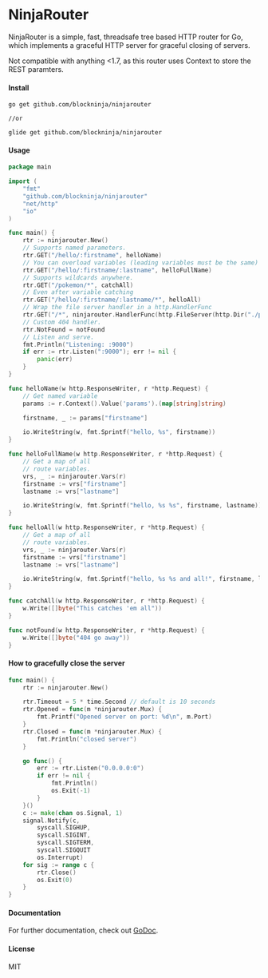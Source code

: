 # NinjaRouter

NinjaRouter is a simple, fast, threadsafe tree based HTTP router for Go, which implements a graceful HTTP server for graceful closing of servers.

Not compatible with anything <1.7, as this router uses Context to store the REST paramters.

#### Install

    go get github.com/blockninja/ninjarouter

    //or

    glide get github.com/blockninja/ninjarouter

#### Usage

```go
package main

import (
    "fmt"
    "github.com/blockninja/ninjarouter"
    "net/http"
    "io"
)

func main() {
    rtr := ninjarouter.New()
    // Supports named parameters.
    rtr.GET("/hello/:firstname", helloName)
    // You can overload variables (leading variables must be the same)
    rtr.GET("/hello/:firstname/:lastname", helloFullName)
    // Supports wildcards anywhere.
    rtr.GET("/pokemon/*", catchAll)
    // Even after variable catching
    rtr.GET("/hello/:firstname/:lastname/*", helloAll)
    // Wrap the file server handler in a http.HandlerFunc
    rtr.GET("/*", ninjarouter.HandlerFunc(http.FileServer(http.Dir("./public/"))))
    // Custom 404 handler.
    rtr.NotFound = notFound
    // Listen and serve.
    fmt.Println("Listening: :9000")
    if err := rtr.Listen(":9000"); err != nil {
        panic(err)
    }
}

func helloName(w http.ResponseWriter, r *http.Request) {
    // Get named variable
    params := r.Context().Value('params').(map[string]string)

    firstname, _ := params["firstname"]

    io.WriteString(w, fmt.Sprintf("hello, %s", firstname))
}

func helloFullName(w http.ResponseWriter, r *http.Request) {
    // Get a map of all
    // route variables.
    vrs, _ := ninjarouter.Vars(r)
    firstname := vrs["firstname"]
    lastname := vrs["lastname"]

    io.WriteString(w, fmt.Sprintf("hello, %s %s", firstname, lastname))
}

func helloAll(w http.ResponseWriter, r *http.Request) {
    // Get a map of all
    // route variables.
    vrs, _ := ninjarouter.Vars(r)
    firstname := vrs["firstname"]
    lastname := vrs["lastname"]

    io.WriteString(w, fmt.Sprintf("hello, %s %s and all!", firstname, lastname))
}

func catchAll(w http.ResponseWriter, r *http.Request) {
    w.Write([]byte("This catches 'em all"))
}

func notFound(w http.ResponseWriter, r *http.Request) {
    w.Write([]byte("404 go away"))
}
```

#### How to gracefully close the server

```go
func main() {
    rtr := ninjarouter.New()

    rtr.Timeout = 5 * time.Second // default is 10 seconds
    rtr.Opened = func(m *ninjarouter.Mux) {
        fmt.Printf("Opened server on port: %d\n", m.Port)
    }
    rtr.Closed = func(m *ninjarouter.Mux) {
        fmt.Println("closed server")
    }

    go func() {
        err := rtr.Listen("0.0.0.0:0")
        if err != nil {
            fmt.Println()
            os.Exit(-1)
        }
    }()
    c := make(chan os.Signal, 1)
    signal.Notify(c, 
        syscall.SIGHUP,
        syscall.SIGINT,
        syscall.SIGTERM,
        syscall.SIGQUIT
        os.Interrupt)
    for sig := range c {
        rtr.Close()
        os.Exit(0)
    }
}
```

#### Documentation

For further documentation, check out [GoDoc](http://godoc.org/github.com/BlockNinja/ninjarouter).

#### License
MIT